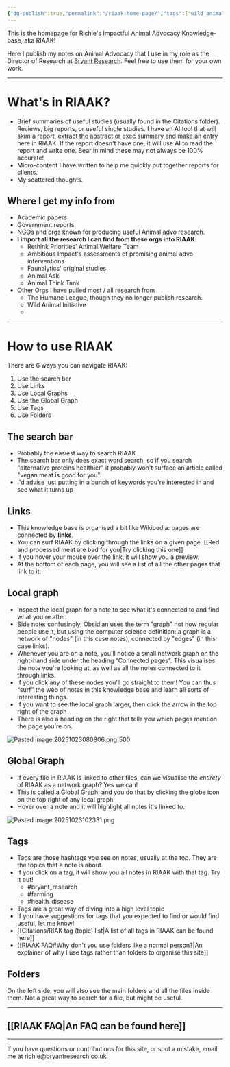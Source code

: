 ```yaml
---
{"dg-publish":true,"permalink":"/riaak-home-page/","tags":["wild_animals","gardenEntry"],"created":"2025-10-23T17:42:41.615+01:00","updated":"2025-10-24T10:06:57.863+01:00"}
---
```


This is the homepage for Richie's Impactful Animal Advocacy Knowledge-base, aka RIAAK!

Here I publish my notes on Animal Advocacy that I use in my role as the Director of Research at [Bryant Research](https://bryantresearch.co.uk/). Feel free to use them for your own work.

---
# What's in RIAAK?
- Brief summaries of useful studies (usually found in the Citations folder). Reviews, big reports, or useful single studies. I have an AI tool that will skim a report, extract the abstract or exec summary and make an entry here in RIAAK. If the report doesn't have one, it will use AI to read the report and write one. Bear in mind these may not always be 100% accurate! 
- Micro-content I have written to help me quickly put together reports for clients.
- My scattered thoughts.
## Where I get my info from
- Academic papers
- Government reports
- NGOs and orgs known for producing useful Animal advo research. 
- **I import all the research I can find from these orgs into RIAAK**:
	- Rethink Priorities' Animal Welfare Team
	- Ambitious Impact's assessments of promising animal advo interventions
	- Faunalytics' original studies
	- Animal Ask
	- Animal Think Tank
- Other Orgs I have pulled most / all research from
	- The Humane League, though they no longer publish research. 
	- Wild Animal Initiative 
	- 


---
# How to use RIAAK
There are 6 ways you can navigate RIAAK:

1. Use the search bar
2. Use Links
3. Use Local Graphs
4. Use the Global Graph
5. Use Tags
6. Use Folders
## The search bar
- Probably the easiest way to search RIAAK
- The search bar only does exact word search, so if you search "alternative proteins healthier" it probably won't surface an article called "vegan meat is good for you".
- I'd advise just putting in a bunch of keywords you're interested in and see what it turns up
## Links
- This knowledge base is organised a bit like Wikipedia: pages are connected by **links**.
- You can surf RIAAK by clicking through the links on a given page. [[Red and processed meat are bad for you\|Try clicking this one]]
- If you hover your mouse over the link, it will show you a preview.
- At the bottom of each page, you will see a list of all the other pages that link to it.

## Local graph
- Inspect the local graph for a note to see what it's connected to and find what you're after.
- Side note: confusingly, Obsidian uses the term "graph" not how regular people use it, but using the computer science definition: a graph is a network of "nodes" (in this case notes), connected by "edges" (in this case links).
- Whenever you are on a note, you'll notice a small network graph on the right-hand side under the heading “Connected pages”. This visualises the note you're looking at, as well as all the notes connected to it through links. 
- If you click any of these nodes you'll go straight to them! You can thus “surf” the web of notes in this knowledge base and learn all sorts of interesting things.
- If you want to see the local graph larger, then click the arrow in the top right of the graph
- There is also a heading on the right that tells you which pages mention the page you're on.

![Pasted image 20251023080806.png|500](/img/user/Pasted%20image%2020251023080806.png)
## Global Graph
- If every file in RIAAK is linked to other files, can we visualise the *entirety* of RIAAK as a network graph? Yes we can! 
- This is called a Global Graph, and you do that by clicking the globe icon on the top right of any local graph
- Hover over a note and it will highlight all notes it's linked to.

![Pasted image 20251023102331.png](/img/user/Pasted%20image%2020251023102331.png)
## Tags
- Tags are those hashtags you see on notes, usually at the top. They are the topics that a note is about. 
- If you click on a tag, it will show you all notes in RIAAK with that tag. Try it out! 
	- #bryant_research 
	- #farming
	- #health_disease  
- Tags are a great way of diving into a high level topic
- If you have suggestions for tags that you expected to find or would find useful, let me know!
- [[Citations/RIAK tag (topic) list\|A list of all tags in RIAAK can be found here]]
- [[RIAAK FAQ#Why don't you use folders like a normal person?\|An explainer of why I use tags rather than folders to organise this site]]

## Folders
On the left side, you will also see the main folders and all the files inside them. Not a great way to search for a file, but might be useful.

---- 
## [[RIAAK FAQ\|An FAQ can be found here]]

--- 

If you have questions or contributions for this site, or spot a mistake, email me at richie@bryantresearch.co.uk

<meta name="google-site-verification" content="__q6gih0iemHgOU3Ra4-PzE9tfrlmkKbqqsbWxlWGjo" />
